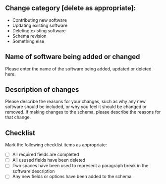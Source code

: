 
## Change category [delete as appropriate]:

+ Contributing new software
+ Updating existing software
+ Deleting existing software
+ Schema revision
+ Something else

## Name of software being added or changed

Please enter the name of the software being added, updated or deleted here.

## Description of changes

Please describe the reasons for your changes, such as why any new software
should be included, or why you feel it should be changed or removed. If making
changes to the schema, please describe the reasons for that change.

## Checklist

Mark the following checklist items as appropriate:

- [ ] All required fields are completed
- [ ] All usused fields have been deleted
- [ ] Two spaces have been used to represent a paragraph break in the software description
- [ ] Any new fields or options have been added to the schema
